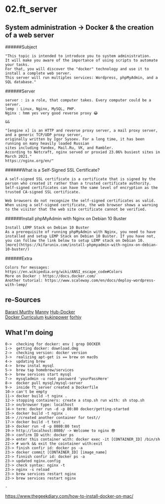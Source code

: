 # 02.ft_server
## System administration -> Docker &amp; the creation of a web server

######Subject
```
"This topic is intended to introduce you to system administration.  
It will make you aware of the importance of using scripts to automate your tasks.  
For that, you will discover the "docker" technology and use it to install a complete web server.  
This server will run multiples services: Wordpress, phpMyAdmin, and a SQL database."
```

######Server
```
server : is a role, that computer takes. Every computer could be a server.
lemp : Linux, Nginx, MySQL, PHP.
Nginx : hmm yes very good reverse proxy 😂

&& 

"[engine x] is an HTTP and reverse proxy server, a mail proxy server, and a generic TCP/UDP proxy server,  
originally written by Igor Sysoev. For a long time, it has been running on many heavily loaded Russian  
sites including Yandex, Mail.Ru, VK, and Rambler.  
According to Netcraft, nginx served or proxied 23.06% busiest sites in March 2021."
https://nginx.org/en/"
```
######What is a Self-Signed SSL Certificate?
```
A self-signed SSL certificate is a certificate that is signed by the person who created it rather than a trusted certificate authority. Self-signed certificates can have the same level of encryption as the trusted CA-signed SSL certificate.

Web browsers do not recognize the self-signed certificates as valid. When using a self-signed certificate, the web browser shows a warning to the visitor that the web site certificate cannot be verified.
```
######Install phpMyAdmin with Nginx on Debian 10 Buster
```
Install LEMP Stack on Debian 10 Buster
As a prerequisite of running phpMyAdmin with Nginx, you need to have installed and setup LEMP Stack on Debian 10 Buster. If you have not, you can follow the link below to setup LEMP stack on Debian 10.
[more](https://kifarunix.com/install-phpmyadmin-with-nginx-on-debian-10-buster/)
```
######Extra
```
Colors for messages: https://en.wikipedia.org/wiki/ANSI_escape_code#Colors
More on Docker : https://docs.docker.com/
Another tutorial: https://www.scaleway.com/en/docs/deploy-wordpress-with-lemp/
```

## re-Sources

[Barani Murthy](https://medium.com/swlh/wordpress-deployment-with-nginx-php-fpm-and-mariadb-using-docker-compose-55f59e5c1a)
[Manny](https://codingwithmanny.medium.com/custom-wordpress-docker-setup-8851e98e6b8)
[Hub-Docker](https://hub.docker.com/_/nginx)  
[Docker Curriculum](https://docker-curriculum.com/)
[kukinpower](https://github.com/kukinpower)
[forhjy](https://forhjy.medium.com/how-to-install-lemp-wordpress-on-debian-buster-by-using-dockerfile-1-75ddf3ede861)

## What I'm doing

```
0->  checking for docker: env | grep DOCKER
1->  getting docker: download.dmg
2->  checking version: docker version
3->  realizing apt-get is == brew on macOs
4->  updating brew
4->  brew instal mysql
5->  brew tap homebrew/services
6->  brew services start mysql
7->  mysqladmin -u root password 'yourPassHere'
8->  docker pull mysql/mysql-server
9->  inside ft_server created a Dockerfile
10-> can't be empty
11-> docker build -t nginx .
12-> stopping containers: create a stop.sh run with: sh stop.sh
13-> on/browser type: localhost
14-> term: docker run -d -p 80:80 docker/getting-started
15-> docker build -t nginx .
16-> //created another container for test// 
17-> docker build -t test . 
18-> docker run -d -p 8080:80 test 
19-> http://localhost:8080/ -> Welcome to nginx 😎 
20-> confirm ID with: docker ps
20-> enter this container with: docker exec -it [CONTAINER_ID] /bin/sh
22-> # work && exit the cointainer with:exit
23-> finish confir id: docker ps -a 
23-> docker commit [CONTAINER_ID] [image_name]
23-> finnish confir id: docker ps -a 
23-> updated nginx.config 
23-> check syntax: nginx -t 
23-> nginx -s reload
23-> brew services restart nginx
23-> brew services restart nginx

-

```


https://www.thegeekdiary.com/how-to-install-docker-on-mac/